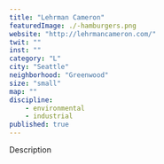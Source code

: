 ```yaml
---
title: "Lehrman Cameron"
featuredImage: ./-hamburgers.png
website: "http://lehrmancameron.com/"
twit: ""
inst: ""
category: "L"
city: "Seattle"
neighborhood: "Greenwood"
size: "small"
map: ""
discipline:
    - environmental
    - industrial
published: true
---
```


Description
